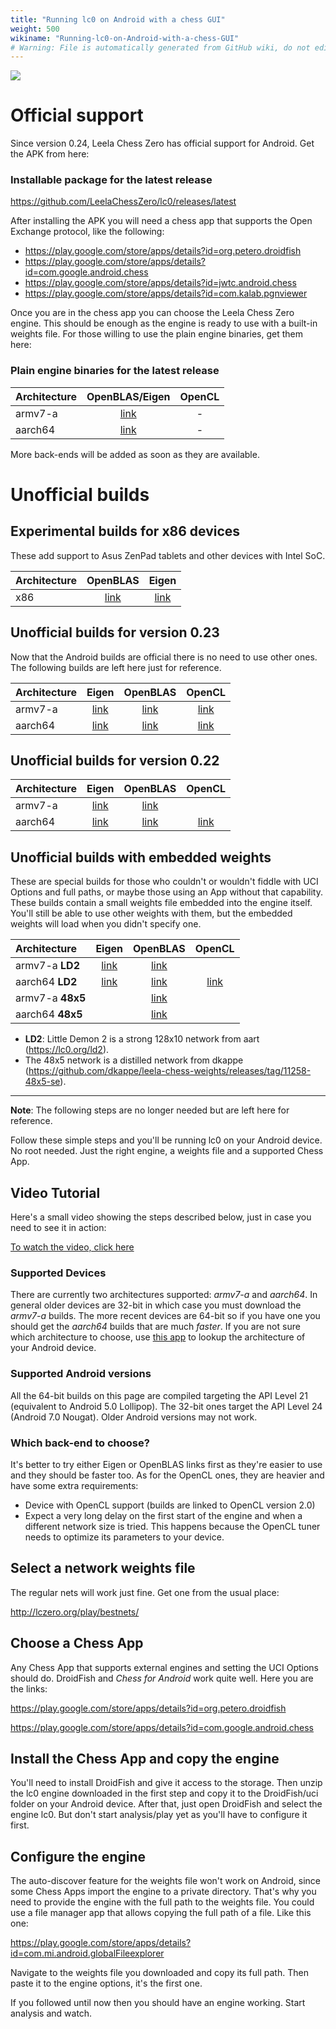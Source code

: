 ```yaml
---
title: "Running lc0 on Android with a chess GUI"
weight: 500
wikiname: "Running-lc0-on-Android-with-a-chess-GUI"
# Warning: File is automatically generated from GitHub wiki, do not edit by hand.
---
```

![](https://user-images.githubusercontent.com/12534727/82121618-78576400-975c-11ea-96fc-aa7fd6eeac90.png)

# Official support

Since version 0.24, Leela Chess Zero has official support for Android. Get the APK from here:

### Installable package for the latest release

https://github.com/LeelaChessZero/lc0/releases/latest

After installing the APK you will need a chess app that supports the Open Exchange protocol, like the following:

- https://play.google.com/store/apps/details?id=org.petero.droidfish
- https://play.google.com/store/apps/details?id=com.google.android.chess
- https://play.google.com/store/apps/details?id=jwtc.android.chess
- https://play.google.com/store/apps/details?id=com.kalab.pgnviewer

Once you are in the chess app you can choose the Leela Chess Zero engine. This should be enough as the engine is ready to use with a built-in weights file. For those willing to use the plain engine binaries, get them here:

### Plain engine binaries for the latest release

|  Architecture   |  OpenBLAS/Eigen  |   OpenCL   |
|:----------------|:----------------:|:----------:|
| armv7-a     |  [link](https://ci.appveyor.com/api/buildjobs/3q12nsw61se53w9u/artifacts/armeabi-v7a/lc0)   |   -   |
| aarch64     |  [link](https://ci.appveyor.com/api/buildjobs/3q12nsw61se53w9u/artifacts/arm64-v8a/lc0)   |   -   |

More back-ends will be added as soon as they are available.

# Unofficial builds

## Experimental builds for x86 devices

These add support to Asus ZenPad tablets and other devices with Intel SoC.

|  Architecture   |  OpenBLAS   |   Eigen   |
|:----------------|:-----------:|:---------:|
| x86             |[link](https://github.com/LeelaChessZero/lc0/files/4636848/lc0-i686-blas.zip) | [link](https://github.com/LeelaChessZero/lc0/files/4629245/lc0.zip) |

## Unofficial builds for version 0.23

Now that the Android builds are official there is no need to use other ones. The following builds are left here just for reference.

|  Architecture   |  Eigen   | OpenBLAS  |   OpenCL   |
|:----------------|:---------:|:---------:|:---------:|
| armv7-a     |   [link](https://github.com/LeelaChessZero/lc0/files/3909474/lc0-0.23-eigen-armv7.zip)  |  [link](https://github.com/LeelaChessZero/lc0/files/3909472/lc0-0.23-blas-armv7.zip)   |   [link](https://github.com/LeelaChessZero/lc0/files/3909475/lc0-0.23-opencl-armv7.zip)    |
| aarch64     |   [link](https://github.com/LeelaChessZero/lc0/files/3909470/lc0-0.23-eigen-aarch64.zip)  |  [link](https://github.com/LeelaChessZero/lc0/files/3909467/lc0-0.23-blas-aarch64.zip)   |   [link](https://github.com/LeelaChessZero/lc0/files/3909471/lc0-0.23-opencl-aarch64.zip)    |

## Unofficial builds for version 0.22

|  Architecture           |  Eigen   | OpenBLAS  |   OpenCL   |
|:------------------------|:---------:|:---------:|:---------:|
| armv7-a | [link](https://github.com/LeelaChessZero/lc0/files/3494665/lc0-0.22-eigen-armv7a.zip) | [link](https://github.com/LeelaChessZero/lc0/files/3494666/lc0-0.22-blas-armv7a.zip) | |
| aarch64     |   [link](https://github.com/LeelaChessZero/lc0/files/3494676/lc0-0.22-eigen-aarch64.zip)  |  [link](https://github.com/LeelaChessZero/lc0/files/3494674/lc0-0.22-blas-aarch64.zip)   |   [link](https://github.com/LeelaChessZero/lc0/files/3494675/lc0-0.22-opencl-aarch64.zip)    |

## Unofficial builds with embedded weights

These are special builds for those who couldn't or wouldn't fiddle with UCI Options and full paths, or maybe those using an App without that capability. These builds contain a small weights file embedded into the engine itself. You'll still be able to use other weights with them, but the embedded weights will load when you didn't specify one.

|  Architecture           |  Eigen   | OpenBLAS  |   OpenCL   |
|:------------------------|:---------:|:---------:|:---------:|
| armv7-a **LD2** | [link](https://github.com/LeelaChessZero/lc0/files/3494669/lc0-0.22-LD2-eigen-armv7a.zip) | [link](https://github.com/LeelaChessZero/lc0/files/3494667/lc0-0.22-LD2-blas-armv7a.zip) | |
| aarch64 **LD2** | [link](https://github.com/LeelaChessZero/lc0/files/3494671/lc0-0.22-LD2-eigen-aarch64.zip) | [link](https://github.com/LeelaChessZero/lc0/files/3494673/lc0-0.22-LD2-blas-aarch64.zip) | [link](https://github.com/LeelaChessZero/lc0/files/3494670/lc0-0.22-LD2-opencl-aarch64.zip) |
| armv7-a **48x5**     |  |  [link](https://github.com/LeelaChessZero/lc0/files/3232984/lc0-blas-armv7a-api16-48x5.zip)   |      |
| aarch64 **48x5**     |  |  [link](https://github.com/LeelaChessZero/lc0/files/3232978/lc0-blas-aarch64-api21-48x5.zip)   |      |

* **LD2**: Little Demon 2 is a strong 128x10 network from aart (https://lc0.org/ld2).
* The 48x5 network is a distilled network from dkappe (https://github.com/dkappe/leela-chess-weights/releases/tag/11258-48x5-se).

---
**Note**: The following steps are no longer needed but are left here for reference.

Follow these simple steps and you'll be running lc0 on your Android device. No root needed. Just the right engine, a weights file and a supported Chess App.

## Video Tutorial

Here's a small video showing the steps described below, just in case you need to see it in action:

[To watch the video, click here ](https://streamable.com/fozkg)

### Supported Devices

There are currently two architectures supported: *armv7-a* and *aarch64*. In general older devices are 32-bit in which case you must download the *armv7-a* builds. The more recent devices are 64-bit so if you have one you should get the *aarch64* builds that are much *faster*. If you are not sure which architecture to choose, use [this app](https://play.google.com/store/apps/details?id=com.inkwired.droidinfo) to lookup the architecture of your Android device.

### Supported Android versions

All the 64-bit builds on this page are compiled targeting the API Level 21 (equivalent to Android 5.0 Lollipop). The 32-bit ones target the API Level 24 (Android 7.0 Nougat). Older Android versions may not work.

### Which back-end to choose?

It's better to try either Eigen or OpenBLAS links first as they're easier to use and they should be faster too. As for the OpenCL ones, they are heavier and have some extra requirements:
* Device with OpenCL support (builds are linked to OpenCL version 2.0)
* Expect a very long delay on the first start of the engine and when a different network size is tried. This happens because the OpenCL tuner needs to optimize its parameters to your device.

## Select a network weights file

The regular nets will work just fine. Get one from the usual place:

http://lczero.org/play/bestnets/

## Choose a Chess App

Any Chess App that supports external engines and setting the UCI Options should do. DroidFish and *Chess for Android* work quite well. Here you are the links:

https://play.google.com/store/apps/details?id=org.petero.droidfish

https://play.google.com/store/apps/details?id=com.google.android.chess

## Install the Chess App and copy the engine

You'll need to install DroidFish and give it access to the storage. Then unzip the lc0 engine downloaded in the first step and copy it to the DroidFish/uci folder on your Android device. After that, just open DroidFish and select the engine lc0. But don't start analysis/play yet as you'll have to configure it first.

## Configure the engine

The auto-discover feature for the weights file won't work on Android, since some Chess Apps import the engine to a private directory. That's why you need to provide the engine with the full path to the weights file. You could use a file manager app that allows copying the full path of a file. Like this one:

https://play.google.com/store/apps/details?id=com.mi.android.globalFileexplorer

Navigate to the weights file you downloaded and copy its full path. Then paste it to the engine options, it's the first one.

If you followed until now then you should have an engine working. Start analysis and watch.
